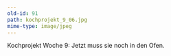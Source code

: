 ```yaml
---
old-id: 91
path: kochprojekt_9_06.jpg
mime-type: image/jpeg
---
```

Kochprojekt Woche 9:
Jetzt muss sie noch in den Ofen.
